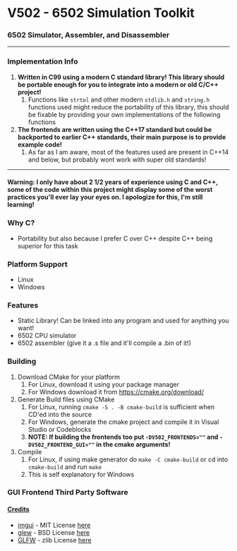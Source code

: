 # V502 - 6502 Simulation Toolkit 
### 6502 Simulator, Assembler, and Disassembler

---

### Implementation Info

1) **Written in C99 using a modern C standard library! This library should be portable enough for you to integrate into a modern or old C/C++ project!**
   1) Functions like `strtol` and other modern `stdlib.h` and `string.h` functions used might reduce the portability of this library, this should be fixable by providing your own implementations of the following functions
2) **The frontends are written using the C++17 standard but could be backported to earlier C++ standards, their main purpose is to provide example code!**
   1) As far as I am aware, most of the features used are present in C++14 and below, but probably wont work with super old standards!

---

#### Warning: I only have about 2 1/2 years of experience using C and C++, some of the code within this project might display some of the worst practices you'll ever lay your eyes on. I apologize for this, I'm still learning!

### Why C?
* Portability but also because I prefer C over C++ despite C++ being superior for this task

### Platform Support
* Linux
* Windows

### Features
* Static Library! Can be linked into any program and used for anything you want!
* 6502 CPU simulator
* 6502 assembler (give it a .s file and it'll compile a .bin of it!)

### Building
1) Download CMake for your platform
   1) For Linux, download it using your package manager
   2) For Windows download it from https://cmake.org/download/
2) Generate Build files using CMake
   1) For Linux, running `cmake -S . -B cmake-build` is sufficient when CD'ed into the source
   2) For Windows, generate the cmake project and compile it in Visual Studio or Codeblocks
   3) **NOTE: If building the frontends too put `-DV502_FRONTENDS=""` and `-DV502_FRONTEND_GUI=""` in the cmake arguments!**
3) Compile
   1) For Linux, if using make generator do `make -C cmake-build` or cd into `cmake-build` and run `make`
   2) This is self explanatory for Windows

### GUI Frontend Third Party Software
#### [Credits](CREDITS)

* [imgui](https://github.com/ocornut/imgui/) - MIT License [here](https://github.com/ocornut/imgui/blob/master/LICENSE.txt)
* [glew](https://github.com/nigels-com/glew) - BSD License [here](http://glew.sourceforge.net/glew.txt)
* [GLFW](https://github.com/glfw/glfw) - zlib License [here](https://www.glfw.org/license)